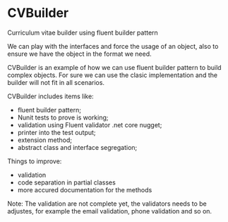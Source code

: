 # CVBuilder
Curriculum vitae builder using fluent builder pattern

We can play with the interfaces and force the usage of an object, also to ensure we have the object in the format we need.

CVBuilder is an example of how we can use fluent builder pattern to build complex objects. For sure we can use the clasic implementation and the builder will not fit in all scenarios.

CVBuilder includes items like:
- fluent builder pattern;
- Nunit tests to prove is working;
- validation using Fluent validator .net core nugget;
- printer into the test output;
- extension method;
- abstract class and interface segregation;

Things to improve:
- validation
- code separation in partial classes
- more accured documentation for the methods

Note: The validation are not complete yet, the validators needs to be adjustes, for example the email validation, phone validation and so on.


